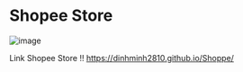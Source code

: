 # Shopee Store

![image](https://user-images.githubusercontent.com/86513245/123651828-00f86d00-d856-11eb-8734-3898d47b231a.png)

Link Shopee Store !!
https://dinhminh2810.github.io/Shoppe/


